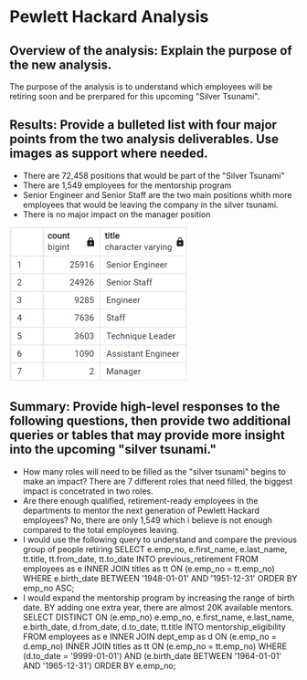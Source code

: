 # Pewlett Hackard Analysis

## Overview of the analysis: Explain the purpose of the new analysis.
The purpose of the analysis is to understand which employees will be retiring soon and be prerpared for this upcoming "Silver Tsunami".

## Results: Provide a bulleted list with four major points from the two analysis deliverables. Use images as support where needed.

- There are 72,458 positions that would be part of the "Silver Tsunami"
- There are 1,549 employees for the mentorship program
- Senior Engineer and Senior Staff are the two main positions whith more employees that would be leaving the company in the silver tsunami.
- There is no major impact on the manager position

![Retiring Titles](https://github.com/bernardinoe/Pewlett-Hackard-Analysis/blob/main/RetiringImage.PNG)



## Summary: Provide high-level responses to the following questions, then provide two additional queries or tables that may provide more insight into the upcoming "silver tsunami."
- How many roles will need to be filled as the "silver tsunami" begins to make an impact?
There are 7 different roles that need filled, the biggest impact is concetrated in two roles. 
- Are there enough qualified, retirement-ready employees in the departments to mentor the next generation of Pewlett Hackard employees?
No, there are only 1,549 which i believe is not enough compared to the total employees leaving.
- I would use the following query to understand and compare the previous group of people retiring
SELECT e.emp_no,
	e.first_name,
	e.last_name,
	tt.title,
	tt.from_date,
	tt.to_date
INTO previous_retirement
FROM employees as e
	INNER JOIN titles as tt
	ON (e.emp_no = tt.emp_no)
WHERE e.birth_date BETWEEN '1948-01-01' AND '1951-12-31'
ORDER BY emp_no ASC;
- I would expand the mentorship program by increasing the range of birth date. BY adding one extra year, there are almost 20K available mentors.
SELECT DISTINCT ON (e.emp_no)
	e.emp_no, 
	e.first_name,
	e.last_name,
	e.birth_date,
	d.from_date,
	d.to_date,
	tt.title
INTO mentorship_eligibility
FROM employees as e
	INNER JOIN dept_emp as d
	 	ON (e.emp_no = d.emp_no)
	INNER JOIN titles as tt
	 	ON (e.emp_no = tt.emp_no)
WHERE (d.to_date = '9999-01-01')
AND (e.birth_date BETWEEN '1964-01-01' AND '1965-12-31')
ORDER BY e.emp_no;